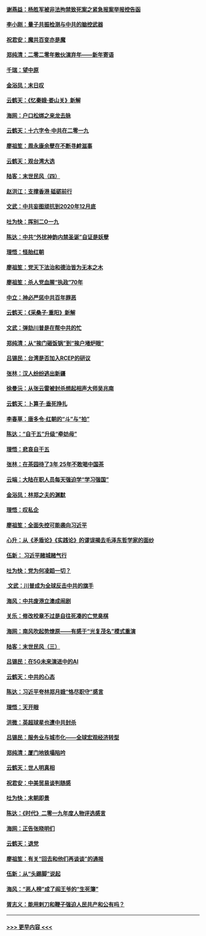 #### [谢燕益：杨胜军被非法拘禁致死案之紧急报案举报控告函](../pages/nsc993/n11756134.md?t=01011011) 
#### [李小刚：量子共振检测与中共的脑控武器](../pages/nsc993/n11754518.md?t=01011011) 
#### [祝君安：魔共百变亦是魔](../pages/nsc993/n11754469.md?t=01011011) 
#### [郑纯清：二零二零年散伙演弃年——新年寄语](../pages/nsc993/n11754195.md?t=01011011) 
#### [千瑞：望中原](../pages/nsc993/n11754159.md?t=01011011) 
#### [金浴凤：末日叹](../pages/nsc993/n11752359.md?t=01011011) 
#### [云鹤天：《忆秦娥‧娄山关》新解](../pages/nsc993/n11752348.md?t=01011011) 
#### [海网：户口松绑之来龙去脉](../pages/nsc993/n11752328.md?t=01011011) 
#### [云鹤天：十六字令‧中共在二零一九](../pages/nsc993/n11752305.md?t=01011011) 
#### [廖祖笙：周永康余孽在不断寻衅滋事](../pages/nsc993/n11751013.md?t=01011011) 
#### [云鹤天：观台湾大选](../pages/nsc993/n11751007.md?t=01011011) 
#### [陆客：末世民风（四）](../pages/nsc993/n11749203.md?t=01011011) 
#### [赵洪江：支撑香港 砥砺前行](../pages/nsc993/n11748482.md?t=01011011) 
#### [文武：中共妄图顽抗到2020年12月底](../pages/nsc993/n11748446.md?t=01011011) 
#### [吐为快：挥别二O一九](../pages/nsc993/n11748411.md?t=01011011) 
#### [陈达：中共“外扰神韵内禁圣诞”自证是妖孽](../pages/nsc993/n11748226.md?t=01011011) 
#### [理悟：怪胎红朝](../pages/nsc993/n11748206.md?t=01011011) 
#### [廖祖笙：党天下法治和德治皆为无本之木](../pages/nsc993/n11748135.md?t=01011011) 
#### [廖祖笙：杀人党血腥“执政”70年](../pages/nsc993/n11745144.md?t=01011011) 
#### [中立：神必严惩中共百年罪恶](../pages/nsc993/n11744970.md?t=01011011) 
#### [云鹤天：《采桑子‧重阳》新解](../pages/nsc993/n11744948.md?t=01011011) 
#### [文武：弹劾川普是在帮中共的忙](../pages/nsc993/n11744758.md?t=01011011) 
#### [郑纯清：从“挨门砸饭锅”到“挨户堵炉眼”](../pages/nsc993/n11744745.md?t=01011011) 
#### [吕锡民：台湾是否加入RCEP的研议](../pages/nsc993/n11744701.md?t=01011011) 
#### [张林：汉人纷纷逃出新疆](../pages/nsc993/n11743530.md?t=01011011) 
#### [徐曼沅：从张云雷被封杀想起相声大师吴兆南](../pages/nsc993/n11741816.md?t=01011011) 
#### [云鹤天：卜算子‧垂死挣扎](../pages/nsc993/n11739956.md?t=01011011) 
#### [李春草：唐多令‧红朝的“斗”与“拍”](../pages/nsc993/n11739830.md?t=01011011) 
#### [陈达：“自干五”升级“牵妨母”](../pages/nsc993/n11739724.md?t=01011011) 
#### [理悟：悲哀自干五](../pages/nsc993/n11739547.md?t=01011011) 
#### [张林：在茶园待了3年 25年不敢喝中国茶](../pages/nsc993/n11739240.md?t=01011011) 
#### [云端：大陆在职人员每天强迫学“学习强国”](../pages/nsc993/n11738735.md?t=01011011) 
#### [金浴凤：林郑之夫的渊默](../pages/nsc993/n11737735.md?t=01011011) 
#### [理悟：叹私企](../pages/nsc993/n11737715.md?t=01011011) 
#### [廖祖笙：全面失控可能袭向习近平](../pages/nsc993/n11737704.md?t=01011011) 
#### [心升：从《矛盾论》《实践论》的谬误揭去毛泽东哲学家的面纱](../pages/nsc993/n11736962.md?t=01011011) 
#### [伍新： 习近平赌城赌气行](../pages/nsc993/n11736929.md?t=01011011) 
#### [吐为快：党为何凌蹈一切？](../pages/nsc993/n11736915.md?t=01011011) 
#### [ 文武：川普成为全球反击中共的旗手](../pages/nsc993/n11736882.md?t=01011011) 
#### [海风：中共废港立澳成闹剧](../pages/nsc993/n11735857.md?t=01011011) 
#### [关乐：修改校章不过是自往死凑的亡党臭棋](../pages/nsc993/n11735097.md?t=01011011) 
#### [海网：南风吹起势燎原——有感于“光复茂名”模式重演](../pages/nsc993/n11732308.md?t=01011011) 
#### [陆客：末世民风（三）](../pages/nsc993/n11732211.md?t=01011011) 
#### [吕锡民：在5G未来演进中的AI](../pages/nsc993/n11730010.md?t=01011011) 
#### [云鹤天：中共的心态](../pages/nsc993/n11729906.md?t=01011011) 
#### [陈达：习近平夸林郑月娥“恪尽职守”感言](../pages/nsc993/n11729881.md?t=01011011) 
#### [理悟：天开眼](../pages/nsc993/n11729699.md?t=01011011) 
#### [洪微：英超球星也遭中共封杀](../pages/nsc993/n11727243.md?t=01011011) 
#### [吕锡民：服务业与城市化——全球宏观经济转型](../pages/nsc993/n11725845.md?t=01011011) 
#### [郑纯清：厦门地铁塌陷吟](../pages/nsc993/n11725813.md?t=01011011) 
#### [云鹤天：世人明真相](../pages/nsc993/n11725621.md?t=01011011) 
#### [祝君安：中美贸易谈判随感](../pages/nsc993/n11725609.md?t=01011011) 
#### [吐为快：末朝即景](../pages/nsc993/n11723365.md?t=01011011) 
#### [陈达：《时代》二零一九年度人物评选感言](../pages/nsc993/n11723337.md?t=01011011) 
#### [海网：正告张晓明们](../pages/nsc993/n11723228.md?t=01011011) 
#### [云鹤天：退党](../pages/nsc993/n11723056.md?t=01011011) 
#### [廖祖笙：有关“回去和他们再谈谈”的通报](../pages/nsc993/n11722442.md?t=01011011) 
#### [伍新：从“头踢脚”说起](../pages/nsc993/n11722429.md?t=01011011) 
#### [海风：“恶人榜”成了阎王爷的“生死簿”](../pages/nsc993/n11722272.md?t=01011011) 
#### [胥志义：能用剌刀和鞭子强迫人民共产和公有吗？](../pages/nsc993/n11720569.md?t=01011011) 

----
#### [ >>> 更早内容 <<< ](../indexes/nsc993-earlier.md)
